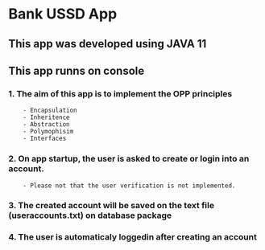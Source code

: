 # Bank USSD App
## This app was developed using JAVA 11
## This app runns on console

### 1. The aim of this app is to implement the OPP principles
        - Encapsulation
        - Inheritence
        - Abstraction 
        - Polymophisim 
        - Interfaces 
### 2. On app startup, the user is asked to create or login into an account.
        - Please not that the user verification is not implemented.
### 3. The created account will be saved on the text file (useraccounts.txt) on database package
### 4. The user is automaticaly loggedin after creating an account
